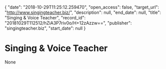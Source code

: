 {
  "date": "2018-10-29T11:25:12.259470", 
  "open_access": false, 
  "target_url": "http://www.singingteacher.biz/", 
  "description": null, 
  "end_date": null, 
  "title": "Singing & Voice Teacher", 
  "record_id": "20181029T112512/hZiA3P7riv0o/H+12zAzzw==", 
  "publisher": "singingteacher.biz", 
  "start_date": null
}

# Singing & Voice Teacher

None